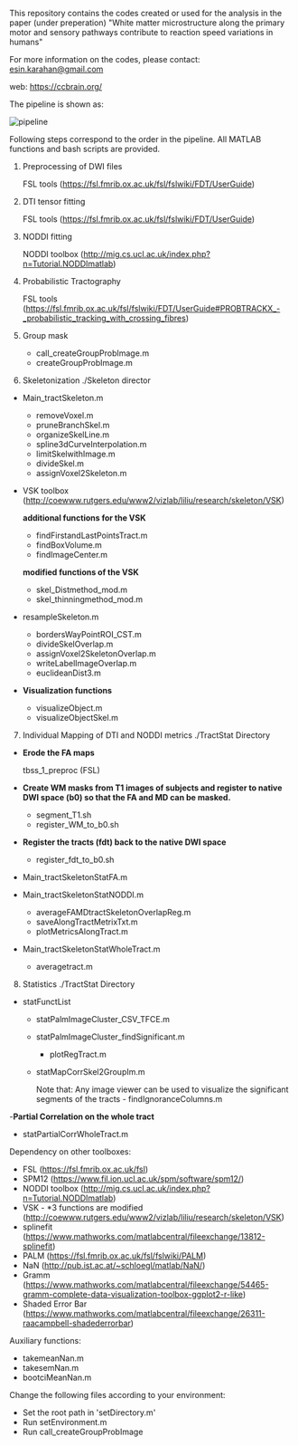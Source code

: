 This repository contains the codes created or used for the analysis in the paper (under preperation) "White matter microstructure along the primary motor and sensory pathways contribute to reaction speed variations in humans"

For more information on the codes, please contact: esin.karahan@gmail.com

web: https://ccbrain.org/

The pipeline is shown as:

![pipeline](https://raw.githubusercontent.com/esinkarahan/Microstructure_SRT_Analysis/master/pipelineTractVolSkel.png)


Following steps correspond to the order in the pipeline. All MATLAB functions and bash scripts are provided. 

1. Preprocessing of DWI files 

	 FSL tools (https://fsl.fmrib.ox.ac.uk/fsl/fslwiki/FDT/UserGuide)
2. DTI tensor fitting

   FSL tools (https://fsl.fmrib.ox.ac.uk/fsl/fslwiki/FDT/UserGuide)
3. NODDI fitting

	 NODDI toolbox (http://mig.cs.ucl.ac.uk/index.php?n=Tutorial.NODDImatlab)
4. Probabilistic Tractography

	 FSL tools (https://fsl.fmrib.ox.ac.uk/fsl/fslwiki/FDT/UserGuide#PROBTRACKX_-_probabilistic_tracking_with_crossing_fibres)
5. Group mask

    - call_createGroupProbImage.m
    - createGroupProbImage.m		 
    
6. Skeletonization ./Skeleton director

- Main_tractSkeleton.m
  - removeVoxel.m
  - pruneBranchSkel.m
  - organizeSkelLine.m
  - spline3dCurveInterpolation.m
  - limitSkelwithImage.m
  - divideSkel.m
  - assignVoxel2Skeleton.m
  
 - VSK toolbox (http://coewww.rutgers.edu/www2/vizlab/liliu/research/skeleton/VSK)
 
   **additional functions for the VSK**
    - findFirstandLastPointsTract.m
    - findBoxVolume.m
    - findImageCenter.m
  
   **modified functions of the VSK**
    - skel_Distmethod_mod.m
    - skel_thinningmethod_mod.m
  
- resampleSkeleton.m
  - bordersWayPointROI_CST.m
  - divideSkelOverlap.m
  - assignVoxel2SkeletonOverlap.m
  - writeLabelImageOverlap.m
  - euclideanDist3.m
  
- **Visualization functions** 
  - visualizeObject.m
  - visualizeObjectSkel.m

7. Individual Mapping of DTI and NODDI metrics ./TractStat Directory
- **Erode the FA maps**
		
    tbss_1_preproc (FSL)
- **Create WM masks from T1 images of subjects and register to native DWI space (b0) so that the FA and MD can be masked.**
   - segment_T1.sh
   - register_WM_to_b0.sh
- **Register the tracts (fdt) back to the native DWI space**
   - register_fdt_to_b0.sh
- Main_tractSkeletonStatFA.m
- Main_tractSkeletonStatNODDI.m
    - averageFAMDtractSkeletonOverlapReg.m
    - saveAlongTractMetrixTxt.m
    - plotMetricsAlongTract.m
- Main_tractSkeletonStatWholeTract.m
    - averagetract.m
 
8. Statistics ./TractStat Directory
- statFunctList
  - statPalmImageCluster_CSV_TFCE.m
  - statPalmImageCluster_findSignificant.m
  	- plotRegTract.m
  - statMapCorrSkel2GroupIm.m 
   	 
    Note that: Any image viewer can be used to visualize the significant segments of the tracts
		- findIgnoranceColumns.m

-**Partial Correlation	on the whole tract**
   - statPartialCorrWholeTract.m

Dependency on other toolboxes:

- FSL (https://fsl.fmrib.ox.ac.uk/fsl)
- SPM12 (https://www.fil.ion.ucl.ac.uk/spm/software/spm12/)
- NODDI toolbox (http://mig.cs.ucl.ac.uk/index.php?n=Tutorial.NODDImatlab)
- VSK - *3 functions are modified  (http://coewww.rutgers.edu/www2/vizlab/liliu/research/skeleton/VSK)
- splinefit (https://www.mathworks.com/matlabcentral/fileexchange/13812-splinefit)
- PALM (https://fsl.fmrib.ox.ac.uk/fsl/fslwiki/PALM)
- NaN (http://pub.ist.ac.at/~schloegl/matlab/NaN/)
- Gramm (https://www.mathworks.com/matlabcentral/fileexchange/54465-gramm-complete-data-visualization-toolbox-ggplot2-r-like)
- Shaded Error Bar (https://www.mathworks.com/matlabcentral/fileexchange/26311-raacampbell-shadederrorbar)

Auxiliary functions:
- takemeanNan.m
- takesemNan.m
- bootciMeanNan.m

Change the following files according to your environment:
- Set the root path in 'setDirectory.m'
- Run setEnvironment.m 
- Run call_createGroupProbImage
